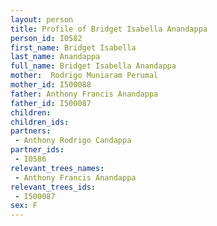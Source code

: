 ```yaml
---
layout: person
title: Profile of Bridget Isabella Anandappa
person_id: I0582
first_name: Bridget Isabella
last_name: Anandappa
full_name: Bridget Isabella Anandappa
mother:  Rodrigo Muniaram Perumal
mother_id: I500088
father: Anthony Francis Anandappa
father_id: I500087
children:
children_ids:
partners:
 - Anthony Rodrigo Candappa
partner_ids:
 - I0586
relevant_trees_names:
 - Anthony Francis Anandappa
relevant_trees_ids:
 - I500087
sex: F
---
```


